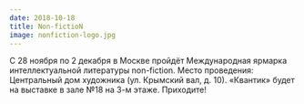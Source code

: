 ```yaml
---
date: 2018-10-18
title: Non-fictioN
image: nonfiction-logo.jpg
---
```


С 28 ноября по 2 декабря в Москве пройдёт Международная ярмарка интеллектуальной литературы non-fiction. Место проведения: Центральный дом художника (ул. Крымский вал, д. 10). «Квантик» будет на выставке в зале №18 на 3-м этаже. Приходите!